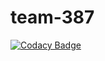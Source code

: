 # team-387

[![Codacy Badge](https://api.codacy.com/project/badge/Grade/9577005eef244376b56f870537ae029a)](https://app.codacy.com/gh/BuildForSDGCohort2/team-387?utm_source=github.com&utm_medium=referral&utm_content=BuildForSDGCohort2/team-387&utm_campaign=Badge_Grade_Dashboard)